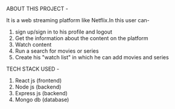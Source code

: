 ABOUT THIS PROJECT - 

It is a web streaming platform like Netflix.In this user can-

1. sign up/sign in to his profile and logout
2. Get the information about the content on the platform
3. Watch content
4. Run a search for movies or series
5. Create his "watch list" in which he can add movies and series

TECH STACK USED -
1. React js (frontend)
2. Node js (backend) 
3. Express js (backend)
4. Mongo db (database)
